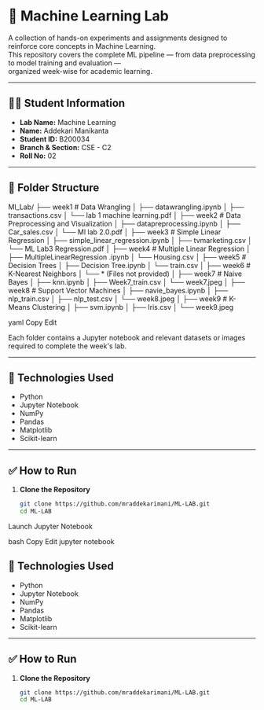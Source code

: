 # 🧠 Machine Learning Lab

A collection of hands-on experiments and assignments designed to reinforce core concepts in Machine Learning.  
This repository covers the complete ML pipeline — from data preprocessing to model training and evaluation —  
organized week-wise for academic learning.

---

## 👨‍🎓 Student Information

- **Lab Name:** Machine Learning  
- **Name:** Addekari Manikanta  
- **Student ID:** B200034  
- **Branch & Section:** CSE - C2  
- **Roll No:** 02  

---

## 📁 Folder Structure

Ml_Lab/
├── week1 # Data Wrangling
│ ├── datawrangling.ipynb
│ ├── transactions.csv
│ └── lab 1 machine learning.pdf
│
├── week2 # Data Preprocessing and Visualization
│ ├── datapreprocessing.ipynb
│ ├── Car_sales.csv
│ └── Ml lab 2.0.pdf
│
├── week3 # Simple Linear Regression
│ ├── simple_linear_regression.ipynb
│ ├── tvmarketing.csv
│ └── ML Lab3 Regression.pdf
│
├── week4 # Multiple Linear Regression
│ ├── MultipleLinearRegression .ipynb
│ └── Housing.csv
│
├── week5 # Decision Trees
│ ├── Decision Tree.ipynb
│ └── train.csv
│
├── week6 # K-Nearest Neighbors
│ └── * (Files not provided)
│
├── week7 # Naive Bayes
│ ├── knn.ipynb
│ ├── Week7_train.csv
│ └── week7.jpeg
│
├── week8 # Support Vector Machines
│ ├── navie_bayes.ipynb
│ ├── nlp_train.csv
│ ├── nlp_test.csv
│ └── week8.jpeg
│
├── week9 # K-Means Clustering
│ ├── svm.ipynb
│ ├── Iris.csv
│ └── week9.jpeg

yaml
Copy
Edit

Each folder contains a Jupyter notebook and relevant datasets or images required to complete the week's lab.

---

## 🔧 Technologies Used

- Python  
- Jupyter Notebook  
- NumPy  
- Pandas  
- Matplotlib  
- Scikit-learn  

---

## ✅ How to Run

1. **Clone the Repository**

   ```bash
   git clone https://github.com/mraddekarimani/ML-LAB.git
   cd ML-LAB
Launch Jupyter Notebook

bash
Copy
Edit
jupyter notebook

## 🔧 Technologies Used

- Python  
- Jupyter Notebook  
- NumPy  
- Pandas  
- Matplotlib  
- Scikit-learn  

---

## ✅ How to Run

1. **Clone the Repository**

   ```bash
   git clone https://github.com/mraddekarimani/ML-LAB.git
   cd ML-LAB
